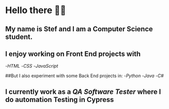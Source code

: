 # **Hello there 👋🏻**

## My name is Stef and I am a Computer Science student.

## I enjoy working on Front End projects with
  -*HTML*
  -*CSS*
  -*JavaScript*
  
##But I also experiment with some Back End projects in:
  -*Python*
  -*Java*
  -*C#*
  
## I currently work as a *QA Software Tester* where I do automation Testing in Cypress
